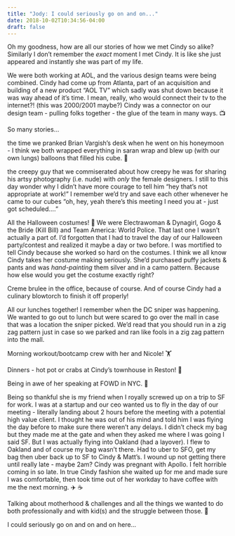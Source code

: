 ```yaml
---
title: "Jody: I could seriously go on and on..."
date: 2018-10-02T10:34:56-04:00
draft: false
---
```


Oh my goodness, how are all our stories of how we met Cindy so alike? Similarly I don’t remember the *exact* moment I met Cindy. It is like she just appeared and instantly she was part of my life.

We were both working at AOL, and the various design teams were being combined. Cindy had come up from Atlanta, part of an acquisition and building of a new product “AOL TV” which sadly was shut down because it was way ahead of it’s time. I mean, really, who would connect their tv to the internet?! (this was 2000/2001 maybe?) Cindy was a connector on our design team - pulling folks together - the glue of the team in many ways. 📺

So many stories…

the time we pranked Brian Vargish’s desk when he went on his honeymoon -  I think we both wrapped everything in saran wrap and blew up (with our own lungs) balloons that filled his cube. 🎈

the creepy guy that we commiserated about how creepy he was for sharing his artsy photography (i.e. nude) with *only* the female designers. I still to this day wonder why I didn’t have more courage to tell him “hey that’s not appropriate at work!” I remember we’d try and save each other whenever he came to our cubes “oh, hey, yeah there’s this meeting I need you at - just got scheduled….”

All the Halloween costumes! 🎃 We were Electrawoman & Dynagirl, Gogo & the Bride (Kill Bill) and Team America: World Police. That last one I wasn’t actually a part of. I’d forgotten that I had to travel the day of our Halloween party/contest and realized it maybe a day or two before. I was mortified to tell Cindy because she worked so hard on the costumes. I think we all know Cindy takes her costume making seriously. She’d purchased puffy jackets & pants and was *hand-painting* them silver and in a camo pattern. Because how else would you get the costume exactly right?

Creme brulee in the office, because of course. And of course Cindy had a culinary blowtorch to finish it off properly!

All our lunches together! I remember when the DC sniper was happening. We wanted to go out to lunch but were scared to go over the mall in case that was a location the sniper picked. We’d read that you should run in a zig zag pattern just in case so we parked and ran like fools in a zig zag pattern into the mall.

Morning workout/bootcamp crew with her and Nicole! 🏋️‍

Dinners - hot pot or crabs at Cindy’s townhouse in Reston! 🦀

Being in awe of her speaking at FOWD in NYC. 🎤

Being so thankful she is my friend when I royally screwed up on a trip to SF for work. I was at a startup and our ceo wanted us to fly in the day of our meeting - literally landing about 2 hours before the meeting with a potential high value client. I thought he was out of his mind and told him I was flying the day before to make sure there weren’t any delays. I didn’t check my bag but they made me at the gate and when they asked me where I was going I said SF. But I was actually flying into Oakland (had a layover). I flew to Oakland and of course my bag wasn’t there. Had to uber to SFO, get my bag then uber back up to SF to Cindy & Matt’s. I wound up not getting there until really late - maybe 2am? Cindy was pregnant with Apollo. I felt horrible coming in so late. In true Cindy fashion she waited up for me and made sure I was comfortable, then took time out of her workday to have coffee with me the next morning. ✈️ ☕️

Talking about motherhood & challenges and all the things we wanted to do both professionally and with kid(s) and the struggle between those. 👶

I could seriously go on and on and on here…
